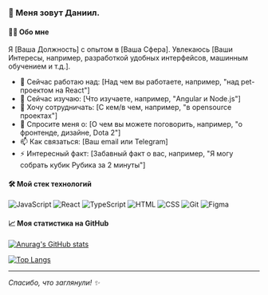 ### 👋 Меня зовут Даниил.

#### 👨‍💻 Обо мне
Я [Ваша Должность] с опытом в [Ваша Сфера]. Увлекаюсь [Ваши Интересы, например, разработкой удобных интерфейсов, машинным обучением и т.д.].

- 🔭 Сейчас работаю над: [Над чем вы работаете, например, "над pet-проектом на React"]
- 🌱 Сейчас изучаю: [Что изучаете, например, "Angular и Node.js"]
- 👯 Хочу сотрудничать: [С кем/в чем, например, "в opensource проектах"]
- 💬 Спросите меня о: [О чем вы можете поговорить, например, "о фронтенде, дизайне, Dota 2"]
- 📫 Как связаться: [Ваш email или Telegram]
- ⚡ Интересный факт: [Забавный факт о вас, например, "Я могу собрать кубик Рубика за 2 минуты"]

#### 🛠️ Мой стек технологий

![JavaScript](https://img.shields.io/badge/-JavaScript-090909?style=for-the-badge&logo=JavaScript)
![React](https://img.shields.io/badge/-React-090909?style=for-the-badge&logo=React)
![TypeScript](https://img.shields.io/badge/-TypeScript-090909?style=for-the-badge&logo=TypeScript)
![HTML](https://img.shields.io/badge/-HTML-090909?style=for-the-badge&logo=HTML5)
![CSS](https://img.shields.io/badge/-CSS-090909?style=for-the-badge&logo=CSS3)
![Git](https://img.shields.io/badge/-Git-090909?style=for-the-badge&logo=Git)
![Figma](https://img.shields.io/badge/-Figma-090909?style=for-the-badge&logo=Figma)

#### 📈 Моя статистика на GitHub

[![Anurag's GitHub stats](https://github-readme-stats.vercel.app/api?username=ВАШ-USERNAME&show_icons=true&theme=radical)](https://github.com/anuraghazra/github-readme-stats)

[![Top Langs](https://github-readme-stats.vercel.app/api/top-langs/?username=ВАШ-USERNAME&layout=compact&theme=radical)](https://github.com/anuraghazra/github-readme-stats)

---
*Спасибо, что заглянули! ✨*
